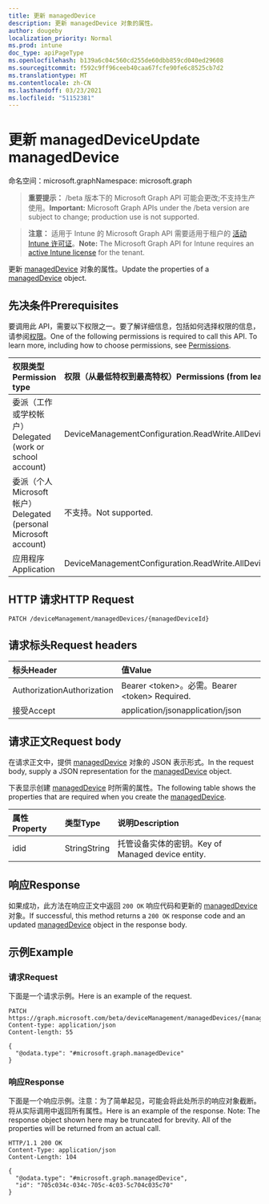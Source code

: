 ```yaml
---
title: 更新 managedDevice
description: 更新 managedDevice 对象的属性。
author: dougeby
localization_priority: Normal
ms.prod: intune
doc_type: apiPageType
ms.openlocfilehash: b139a6c04c560cd255de60dbb859cd040ed29608
ms.sourcegitcommit: f592c9ff96ceeb40caa67fcfe90fe6c8525cb7d2
ms.translationtype: MT
ms.contentlocale: zh-CN
ms.lasthandoff: 03/23/2021
ms.locfileid: "51152381"
---
```

# <a name="update-manageddevice"></a><span data-ttu-id="48094-103">更新 managedDevice</span><span class="sxs-lookup"><span data-stu-id="48094-103">Update managedDevice</span></span>

<span data-ttu-id="48094-104">命名空间：microsoft.graph</span><span class="sxs-lookup"><span data-stu-id="48094-104">Namespace: microsoft.graph</span></span>

> <span data-ttu-id="48094-105">**重要提示：** /beta 版本下的 Microsoft Graph API 可能会更改;不支持生产使用。</span><span class="sxs-lookup"><span data-stu-id="48094-105">**Important:** Microsoft Graph APIs under the /beta version are subject to change; production use is not supported.</span></span>

> <span data-ttu-id="48094-106">**注意：** 适用于 Intune 的 Microsoft Graph API 需要适用于租户的 [活动 Intune 许可证](https://go.microsoft.com/fwlink/?linkid=839381)。</span><span class="sxs-lookup"><span data-stu-id="48094-106">**Note:** The Microsoft Graph API for Intune requires an [active Intune license](https://go.microsoft.com/fwlink/?linkid=839381) for the tenant.</span></span>

<span data-ttu-id="48094-107">更新 [managedDevice](../resources/intune-shared-manageddevice.md) 对象的属性。</span><span class="sxs-lookup"><span data-stu-id="48094-107">Update the properties of a [managedDevice](../resources/intune-shared-manageddevice.md) object.</span></span>

## <a name="prerequisites"></a><span data-ttu-id="48094-108">先决条件</span><span class="sxs-lookup"><span data-stu-id="48094-108">Prerequisites</span></span>
<span data-ttu-id="48094-p101">要调用此 API，需要以下权限之一。要了解详细信息，包括如何选择权限的信息，请参阅[权限](/graph/permissions-reference)。</span><span class="sxs-lookup"><span data-stu-id="48094-p101">One of the following permissions is required to call this API. To learn more, including how to choose permissions, see [Permissions](/graph/permissions-reference).</span></span>

|<span data-ttu-id="48094-111">权限类型</span><span class="sxs-lookup"><span data-stu-id="48094-111">Permission type</span></span>|<span data-ttu-id="48094-112">权限（从最低特权到最高特权）</span><span class="sxs-lookup"><span data-stu-id="48094-112">Permissions (from least to most privileged)</span></span>|
|:---|:---|
|<span data-ttu-id="48094-113">委派（工作或学校帐户）</span><span class="sxs-lookup"><span data-stu-id="48094-113">Delegated (work or school account)</span></span>|<span data-ttu-id="48094-114">DeviceManagementConfiguration.ReadWrite.All</span><span class="sxs-lookup"><span data-stu-id="48094-114">DeviceManagementConfiguration.ReadWrite.All</span></span>|
|<span data-ttu-id="48094-115">委派（个人 Microsoft 帐户）</span><span class="sxs-lookup"><span data-stu-id="48094-115">Delegated (personal Microsoft account)</span></span>|<span data-ttu-id="48094-116">不支持。</span><span class="sxs-lookup"><span data-stu-id="48094-116">Not supported.</span></span>|
|<span data-ttu-id="48094-117">应用程序</span><span class="sxs-lookup"><span data-stu-id="48094-117">Application</span></span>|<span data-ttu-id="48094-118">DeviceManagementConfiguration.ReadWrite.All</span><span class="sxs-lookup"><span data-stu-id="48094-118">DeviceManagementConfiguration.ReadWrite.All</span></span>|

## <a name="http-request"></a><span data-ttu-id="48094-119">HTTP 请求</span><span class="sxs-lookup"><span data-stu-id="48094-119">HTTP Request</span></span>
<!-- {
  "blockType": "ignored"
}
-->
``` http
PATCH /deviceManagement/managedDevices/{managedDeviceId}
```

## <a name="request-headers"></a><span data-ttu-id="48094-120">请求标头</span><span class="sxs-lookup"><span data-stu-id="48094-120">Request headers</span></span>
|<span data-ttu-id="48094-121">标头</span><span class="sxs-lookup"><span data-stu-id="48094-121">Header</span></span>|<span data-ttu-id="48094-122">值</span><span class="sxs-lookup"><span data-stu-id="48094-122">Value</span></span>|
|:---|:---|
|<span data-ttu-id="48094-123">Authorization</span><span class="sxs-lookup"><span data-stu-id="48094-123">Authorization</span></span>|<span data-ttu-id="48094-124">Bearer &lt;token&gt;。必需。</span><span class="sxs-lookup"><span data-stu-id="48094-124">Bearer &lt;token&gt; Required.</span></span>|
|<span data-ttu-id="48094-125">接受</span><span class="sxs-lookup"><span data-stu-id="48094-125">Accept</span></span>|<span data-ttu-id="48094-126">application/json</span><span class="sxs-lookup"><span data-stu-id="48094-126">application/json</span></span>|

## <a name="request-body"></a><span data-ttu-id="48094-127">请求正文</span><span class="sxs-lookup"><span data-stu-id="48094-127">Request body</span></span>
<span data-ttu-id="48094-128">在请求正文中，提供 [managedDevice](../resources/intune-shared-manageddevice.md) 对象的 JSON 表示形式。</span><span class="sxs-lookup"><span data-stu-id="48094-128">In the request body, supply a JSON representation for the [managedDevice](../resources/intune-shared-manageddevice.md) object.</span></span>

<span data-ttu-id="48094-129">下表显示创建 [managedDevice](../resources/intune-shared-manageddevice.md) 时所需的属性。</span><span class="sxs-lookup"><span data-stu-id="48094-129">The following table shows the properties that are required when you create the [managedDevice](../resources/intune-shared-manageddevice.md).</span></span>

|<span data-ttu-id="48094-130">属性</span><span class="sxs-lookup"><span data-stu-id="48094-130">Property</span></span>|<span data-ttu-id="48094-131">类型</span><span class="sxs-lookup"><span data-stu-id="48094-131">Type</span></span>|<span data-ttu-id="48094-132">说明</span><span class="sxs-lookup"><span data-stu-id="48094-132">Description</span></span>|
|:---|:---|:---|
|<span data-ttu-id="48094-133">id</span><span class="sxs-lookup"><span data-stu-id="48094-133">id</span></span>|<span data-ttu-id="48094-134">String</span><span class="sxs-lookup"><span data-stu-id="48094-134">String</span></span>|<span data-ttu-id="48094-135">托管设备实体的密钥。</span><span class="sxs-lookup"><span data-stu-id="48094-135">Key of Managed device entity.</span></span>|



## <a name="response"></a><span data-ttu-id="48094-136">响应</span><span class="sxs-lookup"><span data-stu-id="48094-136">Response</span></span>
<span data-ttu-id="48094-137">如果成功，此方法在响应正文中返回 `200 OK` 响应代码和更新的 [managedDevice](../resources/intune-shared-manageddevice.md) 对象。</span><span class="sxs-lookup"><span data-stu-id="48094-137">If successful, this method returns a `200 OK` response code and an updated [managedDevice](../resources/intune-shared-manageddevice.md) object in the response body.</span></span>

## <a name="example"></a><span data-ttu-id="48094-138">示例</span><span class="sxs-lookup"><span data-stu-id="48094-138">Example</span></span>

### <a name="request"></a><span data-ttu-id="48094-139">请求</span><span class="sxs-lookup"><span data-stu-id="48094-139">Request</span></span>
<span data-ttu-id="48094-140">下面是一个请求示例。</span><span class="sxs-lookup"><span data-stu-id="48094-140">Here is an example of the request.</span></span>
``` http
PATCH https://graph.microsoft.com/beta/deviceManagement/managedDevices/{managedDeviceId}
Content-type: application/json
Content-length: 55

{
  "@odata.type": "#microsoft.graph.managedDevice"
}
```

### <a name="response"></a><span data-ttu-id="48094-141">响应</span><span class="sxs-lookup"><span data-stu-id="48094-141">Response</span></span>
<span data-ttu-id="48094-p102">下面是一个响应示例。注意：为了简单起见，可能会将此处所示的响应对象截断。将从实际调用中返回所有属性。</span><span class="sxs-lookup"><span data-stu-id="48094-p102">Here is an example of the response. Note: The response object shown here may be truncated for brevity. All of the properties will be returned from an actual call.</span></span>
``` http
HTTP/1.1 200 OK
Content-Type: application/json
Content-Length: 104

{
  "@odata.type": "#microsoft.graph.managedDevice",
  "id": "705c034c-034c-705c-4c03-5c704c035c70"
}
```





